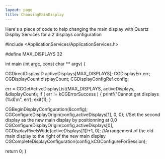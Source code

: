 ```yaml
---
layout: page
title: ChoosingMainDisplay
---
```


Here's a piece of code to help changing the main display with Quartz Display Services for a 2 displays configuration

    
#include <ApplicationServices/ApplicationServices.h>

#define MAX_DISPLAYS 32

int main (int argc, const char ** argv) {

  CGDirectDisplayID activeDisplays[MAX_DISPLAYS];
  CGDisplayErr err;
  CGDisplayCount displayCount;
  CGDisplayConfigRef config;

  err = CGGetActiveDisplayList(MAX_DISPLAYS, activeDisplays, &displayCount);
  if ( err != kCGErrorSuccess )
  {
    printf("Cannot get displays (%d)\n", err);
    exit(1);
  }
 
  CGBeginDisplayConfiguration(&config);
  CGConfigureDisplayOrigin(config,activeDisplays[1], 0, 0); //Set the second display as the new main display by positionning at 0,0
  CGConfigureDisplayOrigin(config,activeDisplays[0], CGDisplayPixelsWide(activeDisplays[1])+1, 0); //Arrangement of the old main display to the right of the new main display
  CGCompleteDisplayConfiguration(config,kCGConfigureForSession);

  return 0;
}

